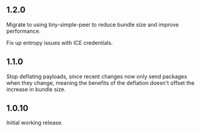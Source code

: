 1.2.0
-----

Migrate to using tiny-simple-peer to reduce bundle size and improve performance.

Fix up entropy issues with ICE credentials.

1.1.0
-----

Stop deflating payloads, since recent changes now only send packages when they
change, meaning the benefits of the deflation doesn't offset the increase in
bundle size.


1.0.10
-----

Initial working release.
